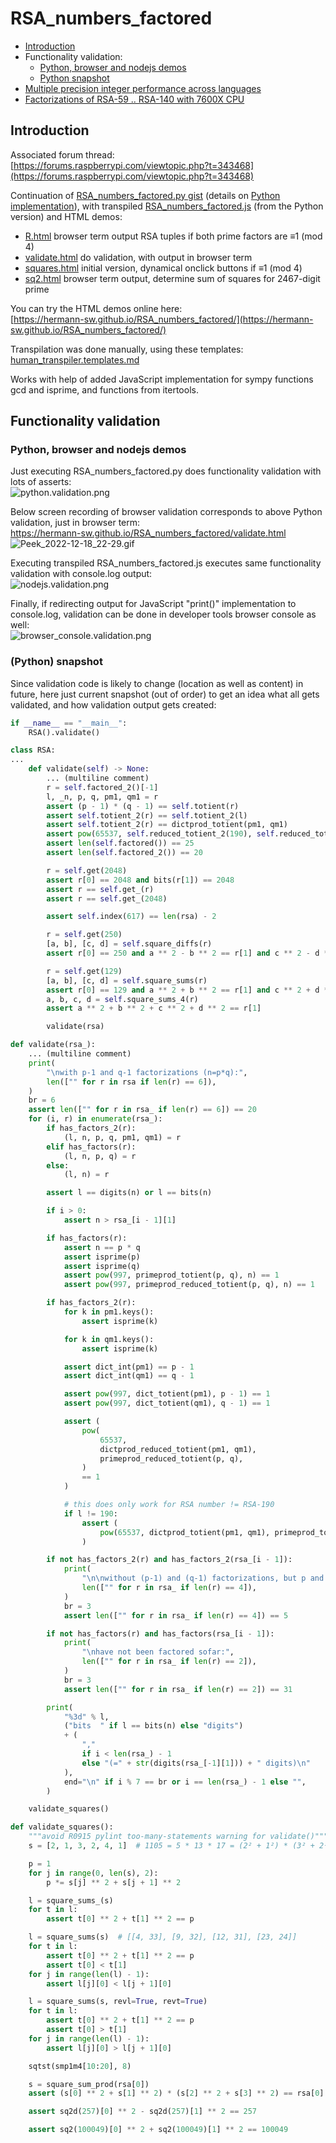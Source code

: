 # RSA_numbers_factored

* [Introduction](#introduction)
* Functionality validation:
  * [Python, browser and nodejs demos](#functionality-validation-python-browser-and-nodejs-demos)
  * [Python snapshot](#functionality-validation-python-snapshot)
* [Multiple precision integer performance across languages](performance/README.md)
* [Factorizations of RSA-59 .. RSA-140 with 7600X CPU](cado-nfs/README.md)

## Introduction 

Associated forum thread:  
[https://forums.raspberrypi.com/viewtopic.php?t=343468](https://forums.raspberrypi.com/viewtopic.php?t=343468)

Continuation of [RSA_numbers_factored.py gist](https://gist.github.com/Hermann-SW/839dfe6002810d404e3f0fe1808a6333) (details on [Python implementation](python/README.md)), with transpiled [RSA_numbers_factored.js](RSA_numbers_factored.js) (from the Python version) and HTML demos:

* [R.html](R.html)  browser term output RSA tuples if both prime factors are ≡1 (mod 4)  
* [validate.html](validate.html)  do validation, with output in browser term  
* [squares.html](squares.html)  initial version, dynamical onclick buttons if ≡1 (mod 4)  
* [sq2.html](sq2.html)  browser term output, determine sum of squares for 2467-digit prime  

You can try the HTML demos online here:  
[https://hermann-sw.github.io/RSA_numbers_factored/](https://hermann-sw.github.io/RSA_numbers_factored/)  

Transpilation was done manually, using these templates:  
[human_transpiler.templates.md](human_transpiler.templates.md)  

Works with help of added JavaScript implementation for sympy functions gcd and isprime, and functions from itertools.

## Functionality validation 

### Python, browser and nodejs demos 

Just executing RSA_numbers_factored.py does functionality validation with lots of asserts:  
![python.validation.png](res/python.validation.png)

Below screen recording of browser validation corresponds to above Python validation, just in browser term:  
https://hermann-sw.github.io/RSA_numbers_factored/validate.html  
![Peek_2022-12-18_22-29.gif](res/Peek_2022-12-18_22-29.gif)

Executing transpiled RSA_numbers_factored.js executes same functionality validation with console.log output:  
![nodejs.validation.png](res/nodejs.validation.png)

Finally, if redirecting output for JavaScript "print()" implementation to console.log, validation can be done in developer tools browser console as well:  
![browser_console.validation.png](res/browser_console.validation.png)

### (Python) snapshot 
Since validation code is likely to change (location as well as content) in future, here just current snapshot (out of order) to get an idea what all gets validated, and how validation output gets created:  
```python
if __name__ == "__main__":
    RSA().validate()
```
```python
class RSA:
...
    def validate(self) -> None:
        ... (multiline comment)
        r = self.factored_2()[-1]
        l, _n, p, q, pm1, qm1 = r
        assert (p - 1) * (q - 1) == self.totient(r)
        assert self.totient_2(r) == self.totient_2(l)
        assert self.totient_2(r) == dictprod_totient(pm1, qm1)
        assert pow(65537, self.reduced_totient_2(190), self.reduced_totient(190)) == 1
        assert len(self.factored()) == 25
        assert len(self.factored_2()) == 20

        r = self.get(2048)
        assert r[0] == 2048 and bits(r[1]) == 2048
        assert r == self.get_(r)
        assert r == self.get_(2048)

        assert self.index(617) == len(rsa) - 2

        r = self.get(250)
        [a, b], [c, d] = self.square_diffs(r)
        assert r[0] == 250 and a ** 2 - b ** 2 == r[1] and c ** 2 - d ** 2 == r[1]

        r = self.get(129)
        [a, b], [c, d] = self.square_sums(r)
        assert r[0] == 129 and a ** 2 + b ** 2 == r[1] and c ** 2 + d ** 2 == r[1]
        a, b, c, d = self.square_sums_4(r)
        assert a ** 2 + b ** 2 + c ** 2 + d ** 2 == r[1]

        validate(rsa)
```
```python
def validate(rsa_):
    ... (multiline comment)
    print(
        "\nwith p-1 and q-1 factorizations (n=p*q):",
        len(["" for r in rsa if len(r) == 6]),
    )
    br = 6
    assert len(["" for r in rsa_ if len(r) == 6]) == 20
    for (i, r) in enumerate(rsa_):
        if has_factors_2(r):
            (l, n, p, q, pm1, qm1) = r
        elif has_factors(r):
            (l, n, p, q) = r
        else:
            (l, n) = r

        assert l == digits(n) or l == bits(n)

        if i > 0:
            assert n > rsa_[i - 1][1]

        if has_factors(r):
            assert n == p * q
            assert isprime(p)
            assert isprime(q)
            assert pow(997, primeprod_totient(p, q), n) == 1
            assert pow(997, primeprod_reduced_totient(p, q), n) == 1

        if has_factors_2(r):
            for k in pm1.keys():
                assert isprime(k)

            for k in qm1.keys():
                assert isprime(k)

            assert dict_int(pm1) == p - 1
            assert dict_int(qm1) == q - 1

            assert pow(997, dict_totient(pm1), p - 1) == 1
            assert pow(997, dict_totient(qm1), q - 1) == 1

            assert (
                pow(
                    65537,
                    dictprod_reduced_totient(pm1, qm1),
                    primeprod_reduced_totient(p, q),
                )
                == 1
            )

            # this does only work for RSA number != RSA-190
            if l != 190:
                assert (
                    pow(65537, dictprod_totient(pm1, qm1), primeprod_totient(p, q)) == 1
                )

        if not has_factors_2(r) and has_factors_2(rsa_[i - 1]):
            print(
                "\n\nwithout (p-1) and (q-1) factorizations, but p and q:",
                len(["" for r in rsa_ if len(r) == 4]),
            )
            br = 3
            assert len(["" for r in rsa_ if len(r) == 4]) == 5

        if not has_factors(r) and has_factors(rsa_[i - 1]):
            print(
                "\nhave not been factored sofar:",
                len(["" for r in rsa_ if len(r) == 2]),
            )
            br = 3
            assert len(["" for r in rsa_ if len(r) == 2]) == 31

        print(
            "%3d" % l,
            ("bits  " if l == bits(n) else "digits")
            + (
                ","
                if i < len(rsa_) - 1
                else "(=" + str(digits(rsa_[-1][1])) + " digits)\n"
            ),
            end="\n" if i % 7 == br or i == len(rsa_) - 1 else "",
        )

    validate_squares()
```
```python
def validate_squares():
    """avoid R0915 pylint too-many-statements warning for validate()"""
    s = [2, 1, 3, 2, 4, 1]  # 1105 = 5 * 13 * 17 = (2² + 1²) * (3² + 2²) * (4² + 1²)

    p = 1
    for j in range(0, len(s), 2):
        p *= s[j] ** 2 + s[j + 1] ** 2

    l = square_sums_(s)
    for t in l:
        assert t[0] ** 2 + t[1] ** 2 == p

    l = square_sums(s)  # [[4, 33], [9, 32], [12, 31], [23, 24]]
    for t in l:
        assert t[0] ** 2 + t[1] ** 2 == p
        assert t[0] < t[1]
    for j in range(len(l) - 1):
        assert l[j][0] < l[j + 1][0]

    l = square_sums(s, revl=True, revt=True)
    for t in l:
        assert t[0] ** 2 + t[1] ** 2 == p
        assert t[0] > t[1]
    for j in range(len(l) - 1):
        assert l[j][0] > l[j + 1][0]

    sqtst(smp1m4[10:20], 8)

    s = square_sum_prod(rsa[0])
    assert (s[0] ** 2 + s[1] ** 2) * (s[2] ** 2 + s[3] ** 2) == rsa[0][1]

    assert sq2d(257)[0] ** 2 - sq2d(257)[1] ** 2 == 257

    assert sq2(100049)[0] ** 2 + sq2(100049)[1] ** 2 == 100049
```
